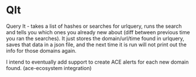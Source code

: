 # QIt
Query It - takes a list of hashes or searches for urlquery, runs the search and tells you which ones you already new about (diff between previous time you ran the searches). It just stores the domain/url/time found in urlquery, saves that data in a json file, and the next time it is run will not print out the info for those domains again.

I intend to eventually add support to create ACE alerts for each new domain found. (ace-ecosystem integration)
